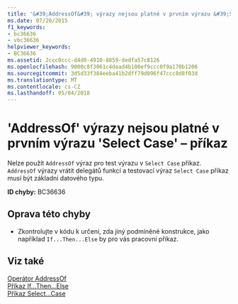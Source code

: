 ```yaml
---
title: '&#39;AddressOf&#39; výrazy nejsou platné v prvním výrazu &#39;Select Case&#39; – příkaz'
ms.date: 07/20/2015
f1_keywords:
- bc36636
- vbc36636
helpviewer_keywords:
- BC36636
ms.assetid: 2ccc0ccc-d4d0-4910-8859-dedfa57c8126
ms.openlocfilehash: 9000c8f3061c4dead4b100ef9ccc0f9a170b1206
ms.sourcegitcommit: 3d5d33f384eeba41b2dff79d096f47ccc8d8f03d
ms.translationtype: MT
ms.contentlocale: cs-CZ
ms.lasthandoff: 05/04/2018
---
```

# <a name="39addressof39-expressions-are-not-valid-in-the-first-expression-of-a-39select-case39-statement"></a>&#39;AddressOf&#39; výrazy nejsou platné v prvním výrazu &#39;Select Case&#39; – příkaz
Nelze použít `AddressOf` výraz pro test výrazu v `Select Case` příkaz. `AddressOf` výrazy vrátit delegátů funkcí a testovací výraz `Select Case` příkaz musí být základní datového typu.  
  
 **ID chyby:** BC36636  
  
## <a name="to-correct-this-error"></a>Oprava této chyby  
  
-   Zkontrolujte v kódu k určení, zda jiný podmíněné konstrukce, jako například `If...Then...Else` by pro vás pracovní příkaz.  
  
## <a name="see-also"></a>Viz také  
 [Operátor AddressOf](../../visual-basic/language-reference/operators/addressof-operator.md)  
 [Příkaz If...Then...Else](../../visual-basic/language-reference/statements/if-then-else-statement.md)  
 [Příkaz Select...Case](../../visual-basic/language-reference/statements/select-case-statement.md)
